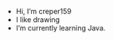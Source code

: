 - Hi, I’m creper159
- I like drawing
- I’m currently learning Java.

<!---
creper159/creper159 is a ✨ special ✨ repository because its `README.md` (this file) appears on your GitHub profile.
You can click the Preview link to take a look at your changes.
--->
